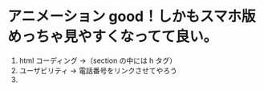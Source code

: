 # アニメーション good！しかもスマホ版めっちゃ見やすくなってて良い。

1. html コーディング →（section の中には h タグ）
2. ユーザビリティ → 電話番号をリンクさせてやろう <a href="tel:000-0000-0000">
3. <script>タグは head内でいいよ！

https://github.com/K-77-shiki/test

→ さらにブラッシュアップしてみよう
→ コンテンツの余白を調整してみて
